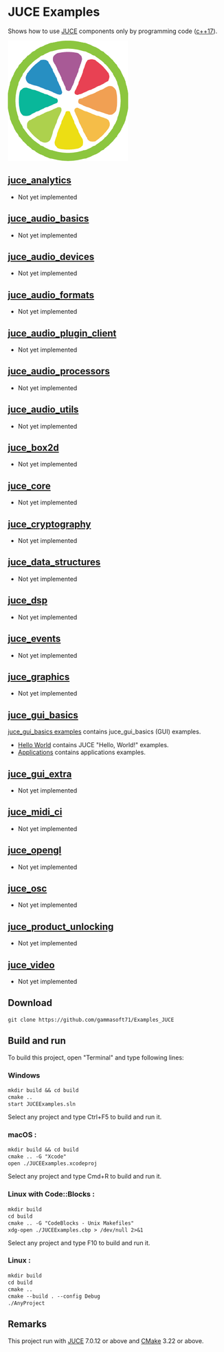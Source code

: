 # JUCE Examples

Shows how to use [JUCE](https://juce.com) components only by programming code ([c++17](https://en.cppreference.com/w/)).

[![JUCE](docs/Pictures/JUCE.png)](https://juce.com)

## [juce_analytics](juce_analytics/README.md) 

* Not yet implemented

## [juce_audio_basics](juce_audio_basics/README.md) 

* Not yet implemented

## [juce_audio_devices](juce_audio_devices/README.md) 

* Not yet implemented

## [juce_audio_formats](juce_audio_formats/README.md) 

* Not yet implemented

## [juce_audio_plugin_client](juce_audio_plugin_client/README.md) 

* Not yet implemented

## [juce_audio_processors](juce_audio_processors/README.md) 

* Not yet implemented

## [juce_audio_utils](juce_audio_utils/README.md) 

* Not yet implemented

## [juce_box2d](juce_box2d/README.md) 

* Not yet implemented

## [juce_core](juce_core/README.md) 

* Not yet implemented

## [juce_cryptography](juce_cryptography/README.md) 

* Not yet implemented

## [juce_data_structures](juce_data_structures/README.md) 

* Not yet implemented

## [juce_dsp](juce_dsp/README.md) 

* Not yet implemented

## [juce_events](juce_events/README.md) 

* Not yet implemented

## [juce_graphics](juce_graphics/README.md) 

* Not yet implemented

## [juce_gui_basics](juce_gui_basics/README.md) 

[juce_gui_basics examples](juce_gui_basics/README.md) contains juce_gui_basics (GUI) examples.

* [Hello World](juce_gui_basics/HelloWorlds/README.md) contains JUCE "Hello, World!" examples.
* [Applications](juce_gui_basics/Applications/README.md) contains applications examples.

## [juce_gui_extra](juce_gui_extra/README.md) 

* Not yet implemented

## [juce_midi_ci](juce_midi_ci/README.md) 

* Not yet implemented

## [juce_opengl](juce_opengl/README.md) 

* Not yet implemented

## [juce_osc](juce_osc/README.md) 

* Not yet implemented

## [juce_product_unlocking](juce_product_unlocking/README.md) 

* Not yet implemented

## [juce_video](juce_video/README.md) 

* Not yet implemented

## Download

``` shell
git clone https://github.com/gammasoft71/Examples_JUCE
```

## Build and run

To build this project, open "Terminal" and type following lines:

### Windows

``` shell
mkdir build && cd build
cmake ..
start JUCEExamples.sln
```

Select any project and type Ctrl+F5 to build and run it.

### macOS :

``` shell
mkdir build && cd build
cmake .. -G "Xcode"
open ./JUCEExamples.xcodeproj
```

Select any project and type Cmd+R to build and run it.

### Linux with Code::Blocks :

``` shell
mkdir build
cd build
cmake .. -G "CodeBlocks - Unix Makefiles"
xdg-open ./JUCEExamples.cbp > /dev/null 2>&1
```

Select any project and type F10 to build and run it.

### Linux :

``` shell
mkdir build
cd build
cmake ..
cmake --build . --config Debug
./AnyProject
```

## Remarks

This project run with  [JUCE](https://juce.com) 7.0.12 or above and [CMake](https://cmake.org) 3.22 or above.
